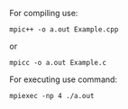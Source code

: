 For compiling use:  
```
mpic++ -o a.out Example.cpp 
```  
or  
```
mpicc -o a.out Example.c
```  
For executing use command:  
```
mpiexec -np 4 ./a.out 
```

